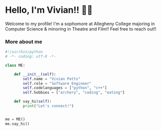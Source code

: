 # Hello, I'm Vivian!! 🫶🏽

Welcome to my profile! I'm a sophomore at Allegheny College majoring in Computer Science & minoring in Theatre and Film!! Feel free to reach out!!

### More about me

```python
#!/usr/bin/python
# -*- coding: utf-8 -*-

class ME:

    def __init__(self):
        self.name = "Vivian Potts"
        self.role = "Software Engineer"
        self.codelanguages = ["python", "c++"]
        self.hobbies = ["archery", "coding", "eating"]

    def say_hi(self):
        print("Let's connect!")


me = ME()
me.say_hi()
```
